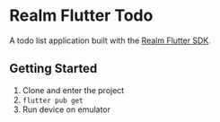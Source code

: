# Realm Flutter Todo

A todo list application built with the [Realm Flutter SDK](https://www.mongodb.com/docs/realm/sdk/flutter/).

## Getting Started

1. Clone and enter the project
1. `flutter pub get`
1. Run device on emulator
